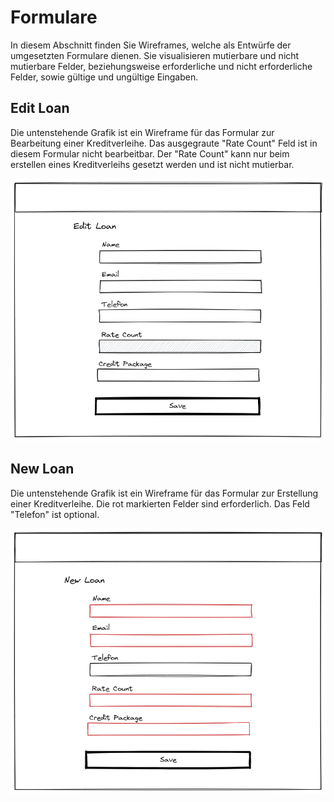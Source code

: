 # Formulare

In diesem Abschnitt finden Sie Wireframes, welche als Entwürfe der umgesetzten Formulare dienen. Sie visualisieren mutierbare und nicht mutierbare Felder, beziehungsweise erforderliche und nicht erforderliche Felder, sowie gültige und ungültige Eingaben.

## Edit Loan

Die untenstehende Grafik ist ein Wireframe für das Formular zur Bearbeitung einer Kreditverleihe. Das ausgegraute "Rate Count" Feld ist in diesem Formular nicht bearbeitbar. Der "Rate Count" kann nur beim erstellen eines Kreditverleihs gesetzt werden und ist nicht mutierbar.

![img](formulare/formular-edit.png)

## New Loan

Die untenstehende Grafik ist ein Wireframe für das Formular zur Erstellung einer Kreditverleihe. Die rot markierten Felder sind erforderlich. Das Feld "Telefon" ist optional.

![img](formulare/formular-new.png)
